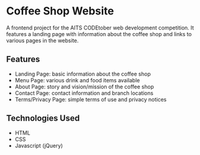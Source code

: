 # Coffee Shop Website
A frontend project for the AITS CODEtober web development competition. It features a landing page with information about the coffee shop and links to various pages in the website.
## Features
* Landing Page: basic information about the coffee shop
* Menu Page: various drink and food items available
* About Page: story and vision/mission of the coffee shop
* Contact Page: contact information and branch locations
* Terms/Privacy Page: simple terms of use and privacy notices
## Technologies Used
* HTML
* CSS
* Javascript (jQuery)
